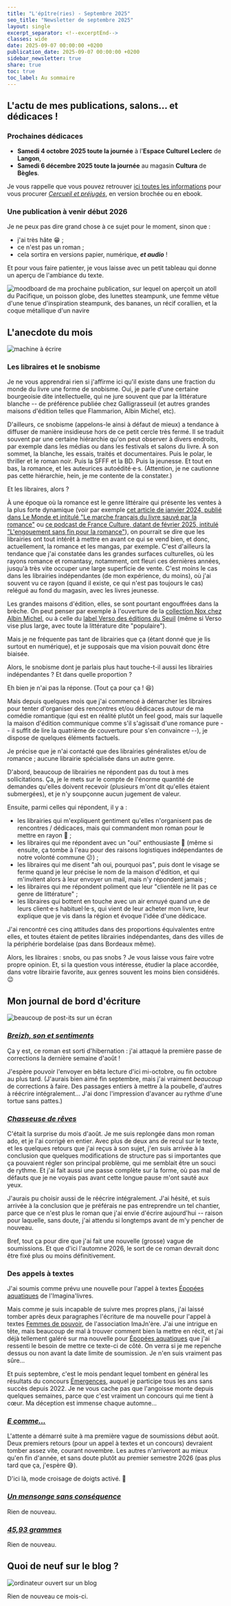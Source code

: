 ```yaml
---
title: "L'épître(ries) - Septembre 2025"
seo_title: "Newsletter de septembre 2025"
layout: single
excerpt_separator: <!--excerptEnd-->
classes: wide
date: 2025-09-07 00:00:00 +0200
publication_date: 2025-09-07 00:00:00 +0200
sidebar_newsletter: true
share: true
toc: true
toc_label: Au sommaire
---
```

<!--excerptEnd-->

## L'actu de mes publications, salons&hellip; et dédicaces&nbsp;!

### Prochaines dédicaces

- **Samedi 4 octobre 2025 toute la journée** à l'**Espace Culturel Leclerc** de **Langon**,
- **Samedi 6 décembre 2025 toute la journée** au magasin **Cultura** de **Bègles**.

Je vous rappelle que vous pouvez retrouver [ici toutes les informations](/publications/cercueil-et-prejuges/#o%C3%B9-vous-le-procurer) pour vous procurer [*Cercueil et préjugés*](/publications/cercueil-et-prejuges/), en version brochée ou en ebook.


### Une publication à venir début 2026

Je ne peux pas dire grand chose à ce sujet pour le moment, sinon que&nbsp;:
- j'ai très hâte 😁&nbsp;;
- ce n'est pas un roman&nbsp;;
- cela sortira en versions papier, numérique, ***et audio***&nbsp;!

Et pour vous faire patienter, je vous laisse avec un petit tableau qui donne un aperçu de l'ambiance du texte.

<img alt="moodboard de ma prochaine publication, sur lequel on aperçoit un atoll du Pacifique, un poisson globe, des lunettes steampunk, une femme vêtue d'une tenue d'inspiration steampunk, des bananes, un récif corallien, et la coque métallique d'un navire" src="/assets/images/newsletter/20250907-moodboard-anaica.jpg">


## L'anecdote du mois

<img alt="machine à écrire" src="https://catherinephanvan.fr/assets/images/newsletter/anecdote.webp">

### Les libraires et le snobisme

Je ne vous apprendrai rien si j'affirme ici qu'il existe dans une fraction du monde du livre une forme de snobisme. Oui, je parle d'une certaine bourgeoisie dite intellectuelle, qui ne jure souvent que par la littérature blanche -- de préférence publiée chez Galligrasseuil (et autres grandes maisons d'édition telles que Flammarion, Albin Michel, etc).

D'ailleurs, ce snobisme (appelons-le ainsi à défaut de mieux) a tendance à diffuser de manière insidieuse hors de ce petit cercle très fermé. Il se traduit souvent par une certaine hiérarchie qu'on peut observer à divers endroits, par exemple dans les médias ou dans les festivals et salons du livre. À son sommet, la blanche, les essais, traités et documentaires. Puis le polar, le thriller et le roman noir. Puis la SFFF et la BD. Puis la jeunesse. Et tout en bas, la romance, et les auteurices autoédité·e·s. (Attention, je ne cautionne pas cette hiérarchie, hein, je me contente de la constater.)

Et les libraires, alors&nbsp;?

À une époque où la romance est le genre littéraire qui présente les ventes à la plus forte dynamique (voir par exemple <a href="https://www.lemonde.fr/economie/article/2024/01/12/le-marche-francais-du-livre-sauve-par-la-romance_6210507_3234.html" target="_blank">cet article de janvier 2024, publié dans Le Monde et intitulé "Le marche français du livre sauvé par la romance"</a> ou <a href="https://www.radiofrance.fr/franceculture/podcasts/l-economie-du-livre/l-engouement-sans-fin-pour-la-romance-9026464" target="_blank">ce podcast de France Culture, datant de février 2025, intitulé "L'engouement sans fin pour la romance"</a>), on pourrait se dire que les librairies ont tout intérêt à mettre en avant ce qui se vend bien, et donc, actuellement, la romance et les mangas, par exemple. C'est d'ailleurs la tendance que j'ai constatée dans les grandes surfaces culturelles, où les rayons romance et romantasy, notamment, ont fleuri ces dernières années, jusqu'à très vite occuper une large superficie de vente. C'est moins le cas dans les librairies indépendantes (de mon expérience, du moins), où j'ai souvent vu ce rayon (quand il existe, ce qui n'est pas toujours le cas) relégué au fond du magasin, avec les livres jeunesse.

Les grandes maisons d'édition, elles, se sont pourtant engouffrées dans la brèche. On peut penser par exemple à l'ouverture de la <a href="https://www.albin-michel.fr/collections/nox" target="_blank">collection Nox chez Albin Michel</a>, ou à celle du <a href="https://www.seuil.com/catalogue/collection/verso" target="_blank">label Verso des éditions du Seuil</a> (même si Verso vise plus large, avec toute la littérature dite "populaire").

Mais je ne fréquente pas tant de librairies que ça (étant donné que je lis surtout en numérique), et je supposais que ma vision pouvait donc être biaisée.

Alors, le snobisme dont je parlais plus haut touche-t-il aussi les librairies indépendantes&nbsp;? Et dans quelle proportion&nbsp;?

Eh bien je n'ai pas la réponse. (Tout ça pour ça&nbsp;! 😆)

Mais depuis quelques mois que j'ai commencé à démarcher les libraires pour tenter d'organiser des rencontres et/ou dédicaces autour de ma comédie romantique (qui est en réalité plutôt un feel good, mais sur laquelle la maison d'édition communique comme s'il s'agissait d'une romance pure -- il suffit de lire la quatrième de couverture pour s'en convaincre --), je dispose de quelques éléments factuels.

Je précise que je n'ai contacté que des librairies généralistes et/ou de romance&nbsp;; aucune librairie spécialisée dans un autre genre.

D'abord, beaucoup de librairies ne répondent pas du tout à mes sollicitations. Ça, je le mets sur le compte de l'énorme quantité de demandes qu'elles doivent recevoir (plusieurs m'ont dit qu'elles étaient submergées), et je n'y soupçonne aucun jugement de valeur.

Ensuite, parmi celles qui répondent, il y a&nbsp;:
- les librairies qui m'expliquent gentiment qu'elles n'organisent pas de rencontres / dédicaces, mais qui commandent mon roman pour le mettre en rayon 💛&nbsp;;
- les libraires qui me répondent avec un "oui" enthousiaste 💛 (même si ensuite, ça tombe à l'eau pour des raisons logistiques indépendantes de notre volonté commune 😕)&nbsp;;
- les libraires qui me disent "ah oui, pourquoi pas", puis dont le visage se ferme quand je leur précise le nom de la maison d'édition, et qui m'invitent alors à leur envoyer un mail, mais n'y répondent jamais&nbsp;;
- les libraires qui me répondent poliment que leur "clientèle ne lit pas ce genre de littérature"&nbsp;;
- les libraires qui bottent en touche avec un air ennuyé quand un·e de leurs client·e·s habituel·le·s, qui vient de leur acheter mon livre, leur explique que je vis dans la région et évoque l'idée d'une dédicace.

J'ai rencontré ces cinq attitudes dans des proportions équivalentes entre elles, et toutes étaient de petites librairies indépendantes, dans des villes de la périphérie bordelaise (pas dans Bordeaux même).

Alors, les libraires&nbsp;: snobs, ou pas snobs&nbsp;? Je vous laisse vous faire votre propre opinion. Et, si la question vous intéresse, étudier la place accordée, dans votre librairie favorite, aux genres souvent les moins bien considérés. 😉


## Mon journal de bord d'écriture

<img alt="beaucoup de post-its sur un écran" src="https://cdn.pixabay.com/photo/2018/03/17/10/49/bulletin-board-3233643_1280.jpg">

### [***Breizh, son et sentiments***](/publications/projets-en-cours/#breizh-son-et-sentiments)

Ça y est, ce roman est sorti d'hibernation&nbsp;: j'ai attaqué la première passe de corrections la dernière semaine d'août&nbsp;!

J'espère pouvoir l'envoyer en bêta lecture d'ici mi-octobre, ou fin octobre au plus tard. (J'aurais bien aimé fin septembre, mais j'ai vraiment *beaucoup* de corrections à faire. Des passages entiers à mettre à la poubelle, d'autres à réécrire intégralement&hellip; J'ai donc l'impression d'avancer au rythme d'une tortue sans pattes.)

### [***Chasseuse de rêves***](/publications/projets-en-cours/#chasseuse-de-rêves)

C'était la surprise du mois d'août. Je me suis replongée dans mon roman ado, et je l'ai corrigé en entier. Avec plus de deux ans de recul sur le texte, et les quelques retours que j'ai reçus à son sujet, j'en suis arrivée à la conclusion que quelques modifications de structure pas si importantes que ça pouvaient régler son principal problème, qui me semblait être un souci de rythme. Et j'ai fait aussi une passe complète sur la forme, où pas mal de défauts que je ne voyais pas avant cette longue pause m'ont sauté aux yeux.

J'aurais pu choisir aussi de le réécrire intégralement. J'ai hésité, et suis arrivée à la conclusion que je préférais ne pas entreprendre un tel chantier, parce que ce n'est plus le roman que j'ai envie d'écrire aujourd'hui -- raison pour laquelle, sans doute, j'ai attendu si longtemps avant de m'y pencher de nouveau.

Bref, tout ça pour dire que j'ai fait une nouvelle (grosse) vague de soumissions. Et que d'ici l'automne 2026, le sort de ce roman devrait donc être fixé plus ou moins définitivement.

### Des appels à textes

J'ai soumis comme prévu une nouvelle pour l'appel à textes <a href="https://www.instagram.com/p/DKUnvQDoZT_/" target="_blank">Épopées aquatiques</a> de l'Imagina'livres.

Mais comme je suis incapable de suivre mes propres plans, j'ai laissé tomber après deux paragraphes l'écriture de ma nouvelle pour l'appel à textes <a href="https://www.instagram.com/p/DLkqIm0tFAo/" target="_blank">Femmes de pouvoir</a>, de l'association ImaJn'ère. J'ai une intrigue en tête, mais beaucoup de mal à trouver comment bien la mettre en récit, et j'ai déjà tellement galéré sur ma nouvelle pour <a href="https://www.instagram.com/p/DKUnvQDoZT_/" target="_blank">Épopées aquatiques</a> que j'ai ressenti le besoin de mettre ce texte-ci de côté. On verra si je me repenche dessus ou non avant la date limite de soumission. Je n'en suis vraiment pas sûre&hellip;

Et puis septembre, c'est le mois pendant lequel tombent en général les résultats du concours <a href="https://www.la-charte.fr/nos-actions/emergences-un-dispositif-de-professionnalisation-pour-auteurs-et-autrices-emergent%c2%b7es/" target="_blank">Émergences</a>, auquel je participe tous les ans sans succès depuis 2022. Je ne vous cache pas que l'angoisse monte depuis quelques semaines, parce que c'est vraiment un concours qui me tient à c&oelig;ur. Ma déception est immense chaque automne&hellip;

### [***E comme&hellip;***](/publications/projets-en-cours/#e-comme)

L'attente a démarré suite à ma première vague de soumissions début août. Deux premiers retours (pour un appel à textes et un concours) devraient tomber assez vite, courant novembre. Les autres n'arriveront au mieux qu'en fin d'année, et sans doute plutôt au premier semestre 2026 (pas plus tard que ça, j'espère 😅).

D'ici là, mode croisage de doigts activé. 🤞

### [***Un mensonge sans conséquence***](/publications/projets-en-cours/#un-mensonge-sans-conséquence)

Rien de nouveau.

### [***45,93&nbsp;grammes***](/publications/projets-en-cours/#4593grammes)

Rien de nouveau.



## Quoi de neuf sur le blog&nbsp;?

<img alt="ordinateur ouvert sur un blog" src="https://catherinephanvan.fr/assets/images/newsletter/blog-mockup.webp">

Rien de nouveau ce mois-ci.